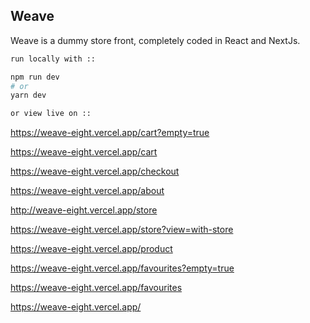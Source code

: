 ## Weave

Weave is a dummy store front, completely coded in React and NextJs.

```bash
run locally with ::

npm run dev
# or
yarn dev

or view live on ::

```

https://weave-eight.vercel.app/cart?empty=true

https://weave-eight.vercel.app/cart

https://weave-eight.vercel.app/checkout

https://weave-eight.vercel.app/about

http://weave-eight.vercel.app/store

https://weave-eight.vercel.app/store?view=with-store

https://weave-eight.vercel.app/product

https://weave-eight.vercel.app/favourites?empty=true

https://weave-eight.vercel.app/favourites

https://weave-eight.vercel.app/

```

